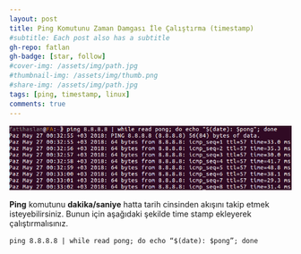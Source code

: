 ```yaml
---
layout: post
title: Ping Komutunu Zaman Damgası İle Çalıştırma (timestamp)
#subtitle: Each post also has a subtitle
gh-repo: fatlan
gh-badge: [star, follow]
#cover-img: /assets/img/path.jpg
#thumbnail-img: /assets/img/thumb.png
#share-img: /assets/img/path.jpg
tags: [ping, timestamp, linux]
comments: true
---
```

![Crepe](/assets/img/ping-wth-timestamp/ping-timespm01.png)

**Ping** komutunu **dakika/saniye** hatta tarih cinsinden akışını takip etmek isteyebilirsiniz. Bunun için aşağıdaki şekilde time stamp ekleyerek çalıştırmalısınız.

~~~
ping 8.8.8.8 | while read pong; do echo “$(date): $pong”; done
~~~